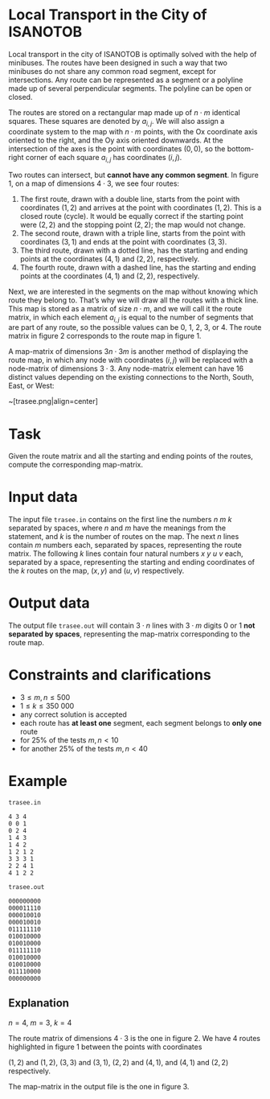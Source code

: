 # Local Transport in the City of ISANOTOB

Local transport in the city of ISANOTOB is optimally solved with the help of minibuses. The routes have been designed in such a way that two minibuses do not share any common road segment, except for intersections. Any route can be represented as a segment or a polyline made up of several perpendicular segments. The polyline can be open or closed.

The routes are stored on a rectangular map made up of $n \cdot m$ identical squares. These squares are denoted by $a_{i, j}$. We will also assign a coordinate system to the map with $n \cdot m$ points, with the Ox coordinate axis oriented to the right, and the Oy axis oriented downwards. At the intersection of the axes is the point with coordinates $(0,0)$, so the bottom-right corner of each square $a_{i, j}$ has coordinates $(i,j)$.

Two routes can intersect, but **cannot have any common segment**. In figure $1$, on a map of dimensions $4 \cdot 3$, we see four routes:

1. The first route, drawn with a double line, starts from the point with coordinates $(1,2)$ and arrives at the point with coordinates $(1,2)$. This is a closed route (cycle). It would be equally correct if the starting point were $(2,2)$ and the stopping point $(2,2)$; the map would not change.
2. The second route, drawn with a triple line, starts from the point with coordinates $(3,1)$ and ends at the point with coordinates $(3,3)$.
3. The third route, drawn with a dotted line, has the starting and ending points at the coordinates $(4,1)$ and $(2,2)$, respectively.
4. The fourth route, drawn with a dashed line, has the starting and ending points at the coordinates $(4,1)$ and $(2,2)$, respectively.

Next, we are interested in the segments on the map without knowing which route they belong to. That’s why we will draw all the routes with a thick line. This map is stored as a matrix of size $n \cdot m$, and we will call it the route matrix, in which each element $a_{i,j}$ is equal to the number of segments that are part of any route, so the possible values can be $0$, $1$, $2$, $3$, or $4$. The route matrix in figure $2$ corresponds to the route map in figure $1$.

A map-matrix of dimensions $3n \cdot 3m$ is another method of displaying the route map, in which any node with coordinates $(i,j)$ will be replaced with a node-matrix of dimensions $3 \cdot 3$. Any node-matrix element can have 16 distinct values depending on the existing connections to the North, South, East, or West:

~[trasee.png|align=center]

# Task

Given the route matrix and all the starting and ending points of the routes, compute the corresponding map-matrix.

# Input data

The input file `trasee.in` contains on the first line the numbers $n \ m \ k$ separated by spaces, where $n$ and $m$ have the meanings from the statement, and $k$ is the number of routes on the map. The next $n$ lines contain $m$ numbers each, separated by spaces, representing the route matrix. The following $k$ lines contain four natural numbers $x \ y \ u \ v$ each, separated by a space, representing the starting and ending coordinates of the $k$ routes on the map, $(x,y)$ and $(u,v)$ respectively.

# Output data

The output file `trasee.out` will contain $3 \cdot n$ lines with $3 \cdot m$ digits $0$ or $1$ **not separated by spaces**, representing the map-matrix corresponding to the route map.

# Constraints and clarifications

* $3 \leq m,n \leq 500$
* $1 \leq k \leq 350 \ 000$
* any correct solution is accepted
* each route has **at least one** segment, each segment belongs to **only one** route
* for $25\%$ of the tests $m,n < 10$
* for another $25\%$ of the tests $m,n < 40$

# Example

`trasee.in`
```
4 3 4
0 0 1
0 2 4
1 4 3
1 4 2
1 2 1 2
3 3 3 1
2 2 4 1
4 1 2 2
```

`trasee.out`
```
000000000
000011110
000010010
000010010
011111110
010010000
010010000
011111110
010010000
010010000
011110000
000000000
```

## Explanation

$n=4$, $m=3$, $k=4$

The route matrix of dimensions $4 \cdot 3$ is the one in figure $2$. We have $4$ routes highlighted in figure $1$ between the points with coordinates 

$(1,2)$ and $(1,2)$, $(3,3)$ and $(3,1)$, $(2,2)$ and $(4,1)$, and $(4,1)$ and $(2,2)$ respectively.

The map-matrix in the output file is the one in figure $3$.